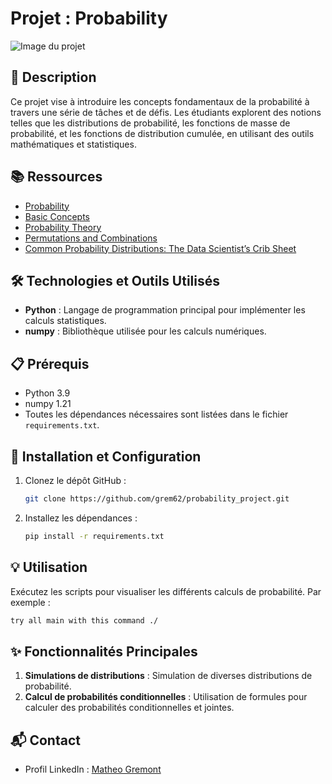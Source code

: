 # Projet : Probability

![Image du projet](https://nameberry.com/_next/image?url=https:%2F%2Fnb-contentful-imgix.imgix.net%2F%2F1nzw6mpfcddc%2FCeNoKxTO3d4EoTO2MotA2%2Fa163811ad8d146346baa84b052b610bd%2Frandom_name_generator.jpeg&w=384&q=75)

## 📝 Description
Ce projet vise à introduire les concepts fondamentaux de la probabilité à travers une série de tâches et de défis. Les étudiants explorent des notions telles que les distributions de probabilité, les fonctions de masse de probabilité, et les fonctions de distribution cumulée, en utilisant des outils mathématiques et statistiques.

## 📚 Ressources
- [Probability](https://example.com/probability)
- [Basic Concepts](https://example.com/basic-concepts)
- [Probability Theory](https://example.com/probability-theory)
- [Permutations and Combinations](https://example.com/permutations-combinations)
- [Common Probability Distributions: The Data Scientist’s Crib Sheet](https://example.com/probability-distributions)

## 🛠️ Technologies et Outils Utilisés
- **Python** : Langage de programmation principal pour implémenter les calculs statistiques.
- **numpy** : Bibliothèque utilisée pour les calculs numériques.

## 📋 Prérequis
- Python 3.9
- numpy 1.21
- Toutes les dépendances nécessaires sont listées dans le fichier `requirements.txt`.

## 🚀 Installation et Configuration
1. Clonez le dépôt GitHub :
   ```bash
   git clone https://github.com/grem62/probability_project.git
   ```
2. Installez les dépendances :
   ```bash
   pip install -r requirements.txt
   ```

## 💡 Utilisation
Exécutez les scripts pour visualiser les différents calculs de probabilité. Par exemple :
```bash
try all main with this command ./
```

## ✨ Fonctionnalités Principales
1. **Simulations de distributions** : Simulation de diverses distributions de probabilité.
2. **Calcul de probabilités conditionnelles** : Utilisation de formules pour calculer des probabilités conditionnelles et jointes.

## 📬 Contact
- Profil LinkedIn : [Matheo Gremont](https://www.linkedin.com/in/matheo-gremont-aa0b41251/)
